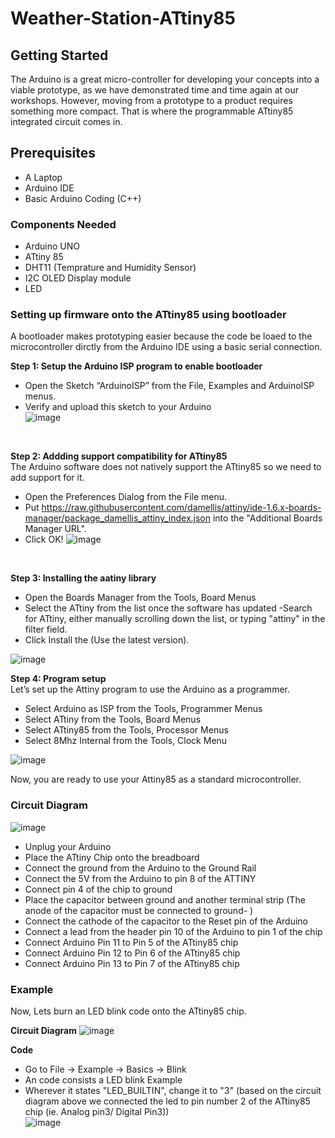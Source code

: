 # Weather-Station-ATtiny85

## Getting Started
The Arduino is a great micro-controller for developing your concepts into a viable prototype, as we have demonstrated time and time again at our workshops. However, moving from a prototype to a product requires something more compact. That is where the programmable ATtiny85 integrated circuit comes in. <br/>

## Prerequisites
- A Laptop
- Arduino IDE
- Basic Arduino Coding (C++)

### Components Needed
- Arduino UNO
- ATtiny 85
- DHT11 (Temprature and Humidity Sensor)
- I2C OLED Display module 
- LED 

### Setting up firmware onto the ATtiny85 using bootloader
A bootloader makes prototyping easier because the code be loaed to the microcontroller dirctly from the Arduino IDE using a basic serial connection. <br/>

**Step 1: Setup the Arduino ISP program to enable bootloader** <br/>
- Open the Sketch “ArduinoISP” from the File, Examples and ArduinoISP menus.
- Verify and upload this sketch to your Arduino <br/>
![image](https://user-images.githubusercontent.com/10446090/42948927-9d9b9774-8b81-11e8-978a-f159ba70ea36.png)
<br/>

**Step 2: Addding support compatibility for ATtiny85**  <br/>
The Arduino software does not natively support the ATtiny85 so we need to add support for it. <br/>
- Open the Preferences Dialog from the File menu.
- Put https://raw.githubusercontent.com/damellis/attiny/ide-1.6.x-boards-manager/package_damellis_attiny_index.json into the "Additional Boards Manager URL".
- Click OK!
![image](https://user-images.githubusercontent.com/10446090/42949180-4229593e-8b82-11e8-899d-63276bce5115.png)
<br/>

**Step 3: Installing the aatiny library** <br/>
- Open the Boards Manager from the Tools, Board Menus
- Select the ATtiny from the list once the software has updated
-Search for ATtiny, either manually scrolling down the list, or typing "attiny" in the filter field.
- Click Install the (Use the latest version).

![image](https://user-images.githubusercontent.com/10446090/42949508-f2a08346-8b82-11e8-9b93-48eeb4dc88be.png)

**Step 4: Program setup** <br/>
Let’s set up the Attiny program to use the Arduino as a programmer.
- Select Arduino as ISP from the Tools, Programmer Menus
- Select ATtiny from the Tools, Board Menus
- Select ATtiny85 from the Tools, Processor Menus
- Select 8Mhz Internal from the Tools, Clock Menu

![image](https://user-images.githubusercontent.com/10446090/42949769-8ce57f7e-8b83-11e8-85ac-986186c36f8c.png)
<br/>

Now, you are ready to use your Attiny85 as a standard microcontroller.

### Circuit Diagram
![image](https://user-images.githubusercontent.com/10446090/42949859-d2aa3f4a-8b83-11e8-86e3-fdd3393dd42f.png)
- Unplug your Arduino
- Place the ATtiny Chip onto the breadboard
- Connect the ground from the Arduino to the Ground Rail
- Connect the 5V from the Arduino to pin 8 of the ATTINY
- Connect pin 4 of the chip to ground
- Place the capacitor between ground and another terminal strip (The anode of the capacitor must be connected to ground- )
- Connect the cathode of the capacitor to the Reset pin of the Arduino
- Connect a lead from the header pin 10 of the Arduino to pin 1 of the chip
- Connect Arduino Pin 11 to Pin 5 of the ATtiny85 chip
- Connect Arduino Pin 12 to Pin 6 of the ATtiny85 chip 
- Connect Arduino Pin 13 to Pin 7 of the ATtiny85 chip

### Example 
Now, Lets burn an LED blink code onto the ATtiny85 chip. <br/>
 
**Circuit Diagram** 
![image](https://user-images.githubusercontent.com/10446090/42950096-52484a80-8b84-11e8-8357-1fbd50763df0.png)
<br/>

**Code** <br/>

- Go to File -> Example -> Basics -> Blink
- An code consists a LED blink Example
- Wherever it states "LED_BUILTIN", change it to "3" (based on the circuit diagram above we connected the led to pin number 2 of the ATtiny85 chip (ie. Analog pin3/ Digital Pin3)) <br/> 
![image](https://user-images.githubusercontent.com/10446090/42950426-0bcd7a84-8b85-11e8-9dd0-ffb247169b3e.png)
<br/>





